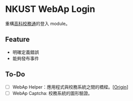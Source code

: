 # NKUST WebAp Login

重構[高科校務通](https://github.com/NKUST-ITC/NKUST-AP-Flutter)的登入 module。

## Feature

- 明確定義錯誤
- 能夠發布事件

## To-Do

- [ ] WebAp Helper：應用程式與校務系統之間的橋樑。[[Origin](https://github.com/NKUST-ITC/NKUST-AP-Flutter/blob/master/lib/api/ap_helper.dart)]
- [ ] WebAp Captcha: 校務系統的圖形驗證。
